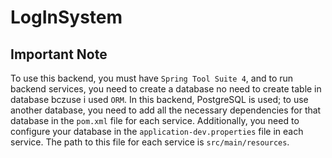 # LogInSystem

## Important Note

To use this backend, you must have `Spring Tool Suite 4`, 
and to run  backend services, you need to create a database no need to create table in database bczuse i used `ORM`. 
In this backend, PostgreSQL is used; to use another database, you
need to add all the necessary dependencies for that database in the 
`pom.xml` file for each service. Additionally, you need to configure
your database in the `application-dev.properties` file in each service.
The path to this file for each service is `src/main/resources`.

